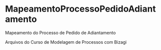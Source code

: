 # MapeamentoProcessoPedidoAdiantamento
Mapeamento do Processo de Pedido de Adiantamento

Arquivos do Curso de Modelagem de Processos com Bizagi
